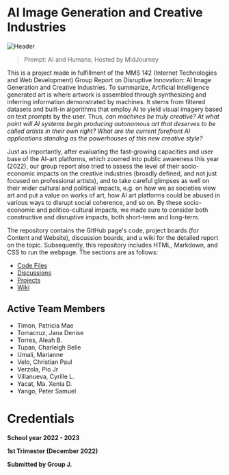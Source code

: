 # AI Image Generation and Creative Industries
![Header](https://github.com/JanaDenise/mms142-groupj-2022.github.io/blob/7e6ffcd61e0dc7ba01546113a6b7b790b4ac7013/Assets/IMG/AI%20and%20Human.jpg)
> Prompt: AI and Humans; Hosted by MidJourney

This is a project made in fulfillment of the MMS 142 (Internet Technologies and Web Development) Group Report on Disruptive Innovation: AI Image Generation and Creative Industries. To summarize, Artificial Intelligence generated art is where artwork is assembled through synthesizing and inferring information demonstrated by machines. It stems from filtered datasets and built-in algorithms that employ AI to yield visual imagery based on text prompts by the user. Thus, *can machines be truly creative? At what point will AI systems begin producing autonomous art that deserves to be called artists in their own right? What are the current forefront AI applications standing as the powerhouses of this new creative style?* 

Just as importantly, after evaluating the fast-growing capacities and user base of the AI-art platforms, which zoomed into public awareness this year (2022), our group report also tried to assess the level of their socio-economic impacts on the creative industries (broadly defined, and not just focused on professional artists), and to take careful glimpses as well on their wider cultural and political impacts, e.g. on how we as societies view art and put a value on works of art, how AI art platforms could be abused in various ways to disrupt social coherence, and so on. By these socio-economic and politico-cultural impacts, we made sure to consider both constructive and disruptive impacts, both short-term and long-term.   

The repository contains the GitHub page's code, project boards (for Content and Website), discussion boards, and a wiki for the detailed report on the topic. Subsequently, this repository includes HTML, Markdown, and CSS to run the webpage. The sections are as follows:
- [Code Files](https://github.com/JanaDenise/mms142-groupj-2022.github.io)
- [Discussions](https://github.com/JanaDenise/mms142-groupj-2022.github.io/discussions)
- [Projects](https://github.com/JanaDenise/mms142-groupj-2022.github.io/projects?query=is%3Aopen)
- [Wiki](https://github.com/JanaDenise/mms142-groupj-2022.github.io/wiki)

## Active Team Members
- Timon, Patricia Mae
- Tomacruz, Jana Denise
- Torres, Aleah B.
- Tupan, Charleigh Belle
- Umali, Marianne
- Velo, Christian Paul
- Verzola, Pio Jr
- Villanueva, Cyrille L.
- Yacat, Ma. Xenia D.
- Yango, Peter Samuel 

# Credentials
**School year 2022 - 2023**

**1st Trimester (December 2022)**

**Submitted by Group J.** 

